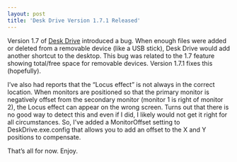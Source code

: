 ```yaml
---
layout: post
title: 'Desk Drive Version 1.7.1 Released'
---
```

Version 1.7 of [Desk Drive](/deskdrive) introduced a bug. When enough files were added or deleted from a removable device (like a USB stick), Desk Drive would add another shortcut to the desktop. This bug was related to the 1.7 feature showing total/free space for removable devices. Version 1.7.1 fixes this (hopefully).

I’ve also had reports that the “Locus effect” is not always in the correct location. When monitors are positioned so that the primary monitor is negatively offset from the secondary monitor (monitor 1 is right of monitor 2), the Locus effect can appear on the wrong screen. Turns out that there is no good way to detect this and even if I did, I likely would not get it right for all circumstances. So, I’ve added a MonitorOffset setting to DeskDrive.exe.config that allows you to add an offset to the X and Y positions to compensate.

That’s all for now. Enjoy.
